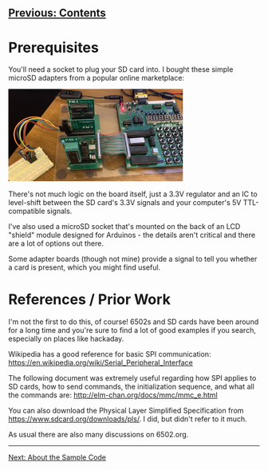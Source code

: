[Previous: Contents](../README.md)
---

# Prerequisites

You'll need a socket to plug your SD card into.  I bought these simple microSD
adapters from a popular online marketplace:

   <img src="../img/sdcardreader6502.jpg" width="350" title="SD card reader in a circuit">

There's not much logic on the board itself, just a 3.3V regulator and an IC to
level-shift between the SD card's 3.3V signals and your computer's 5V
TTL-compatible signals.

I've also used a microSD socket that's mounted on the back of an LCD "shield"
module designed for Arduinos - the details aren't critical and there are a lot
of options out there.

Some adapter boards (though not mine) provide a signal to tell you whether a
card is present, which you might find useful.

# References / Prior Work

I'm not the first to do this, of course!  6502s and SD cards have been around
for a long time and you're sure to find a lot of good examples if you search,
especially on places like hackaday.

Wikipedia has a good reference for basic SPI communication:
<https://en.wikipedia.org/wiki/Serial_Peripheral_Interface>

The following document was extremely useful regarding how SPI applies to SD
cards, how to send commands, the initialization sequence, and what all the
commands are: <http://elm-chan.org/docs/mmc/mmc_e.html>

You can also download the Physical Layer Simplified Specification from
<https://www.sdcard.org/downloads/pls/>.  I did, but didn't refer to it much.

As usual there are also many discussions on 6502.org.

---
[Next: About the Sample Code](0b_SampleCode.md)
